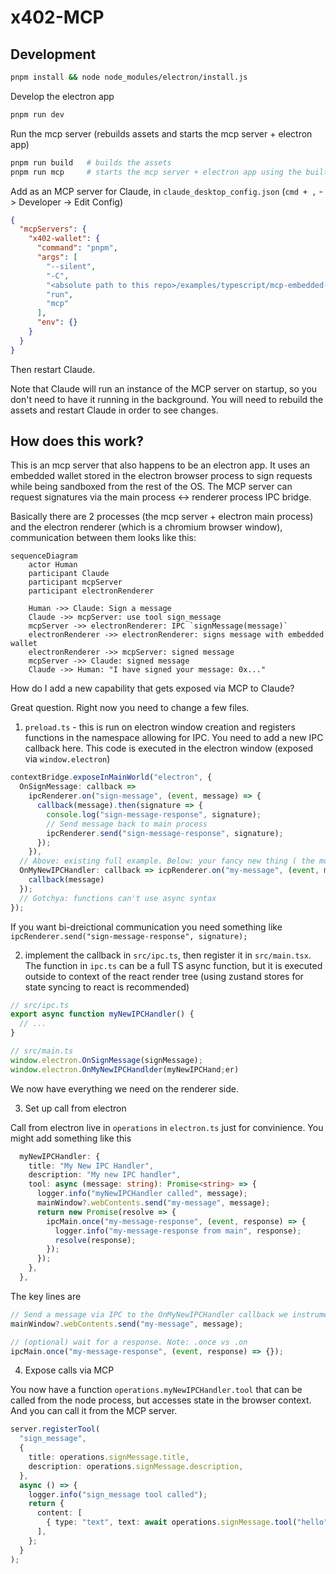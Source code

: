 # x402-MCP

## Development

```bash
pnpm install && node node_modules/electron/install.js
```

Develop the electron app

```bash
pnpm run dev
```

Run the mcp server (rebuilds assets and starts the mcp server + electron app)

```bash
pnpm run build   # builds the assets
pnpm run mcp     # starts the mcp server + electron app using the built assets
```

Add as an MCP server for Claude, in `claude_desktop_config.json` (`cmd + ,` -> Developer -> Edit Config)

```json
{
  "mcpServers": {
    "x402-wallet": {
      "command": "pnpm",
      "args": [
        "--silent",
        "-C",
        "<absolute path to this repo>/examples/typescript/mcp-embedded-wallet",
        "run",
        "mcp"
      ],
      "env": {}
    }
  }
}
```

Then restart Claude.

Note that Claude will run an instance of the MCP server on startup, so you don't need to have it running in the background. You will need to rebuild the assets and restart Claude in order to see changes.

## How does this work?

This is an mcp server that also happens to be an electron app. It uses an embedded wallet stored in
the electron browser process to sign requests while being sandboxed from the rest of the OS. The MCP server can request signatures via the main process <-> renderer process IPC bridge.

Basically there are 2 processes (the mcp server + electron main process) and the electron renderer (which is a chromium browser window), communication between them looks like this:

```mermaid
sequenceDiagram
    actor Human
    participant Claude
    participant mcpServer
    participant electronRenderer

    Human ->> Claude: Sign a message
    Claude ->> mcpServer: use tool sign_message
    mcpServer ->> electronRenderer: IPC `signMessage(message)`
    electronRenderer ->> electronRenderer: signs message with embedded wallet
    electronRenderer ->> mcpServer: signed message
    mcpServer ->> Claude: signed message
    Claude ->> Human: "I have signed your message: 0x..."
```

How do I add a new capability that gets exposed via MCP to Claude?

Great question. Right now you need to change a few files.

1. `preload.ts` - this is run on electron window creation and registers functions in the namespace allowing for IPC. You need to add a new IPC callback here. This code is executed in the electron window (exposed via `window.electron`)

```typescript
contextBridge.exposeInMainWorld("electron", {
  OnSignMessage: callback =>
    ipcRenderer.on("sign-message", (event, message) => {
      callback(message).then(signature => {
        console.log("sign-message-response", signature);
        // Send message back to main process
        ipcRenderer.send("sign-message-response", signature);
      });
    }),
  // Above: existing full example. Below: your fancy new thing ( the most minimal example)
  OnMyNewIPCHandler: callback => icpRenderer.on("my-message", (event, message) => {
    callback(message)
  });
  // Gotchya: functions can't use async syntax
});
```

If you want bi-dreictional communication you need something like `ipcRenderer.send("sign-message-response", signature);`

2. implement the callback in `src/ipc.ts`, then register it in `src/main.tsx`. The function in `ipc.ts` can
   be a full TS async function, but it is executed outside to context of the react render tree (using zustand stores for state syncing to react is recommended)

```typescript
// src/ipc.ts
export async function myNewIPCHandler() {
  // ...
}

// src/main.ts
window.electron.OnSignMessage(signMessage);
window.electron.OnMyNewIPCHandlder(myNewIPCHand;er)
```

We now have everything we need on the renderer side.

3. Set up call from electron

Call from electron live in `operations` in `electron.ts` just for convinience.
You might add something like this

```typescript
  myNewIPCHandler: {
    title: "My New IPC Handler",
    description: "My new IPC handler",
    tool: async (message: string): Promise<string> => {
      logger.info("myNewIPCHandler called", message);
      mainWindow?.webContents.send("my-message", message);
      return new Promise(resolve => {
        ipcMain.once("my-message-response", (event, response) => {
          logger.info("my-message-response from main", response);
          resolve(response);
        });
      });
    },
  },
```

The key lines are

```typescript
// Send a message via IPC to the OnMyNewIPCHandler callback we instrumented
mainWindow?.webContents.send("my-message", message);

// (optional) wait for a response. Note: .once vs .on
ipcMain.once("my-message-response", (event, response) => {});
```

4. Expose calls via MCP

You now have a function `operations.myNewIPCHandler.tool` that can be called from the node process, but accesses state in the browser context. And you can call it from the MCP server.

```typescript
server.registerTool(
  "sign_message",
  {
    title: operations.signMessage.title,
    description: operations.signMessage.description,
  },
  async () => {
    logger.info("sign_message tool called");
    return {
      content: [
        { type: "text", text: await operations.signMessage.tool("hello") },
      ],
    };
  }
);
```
